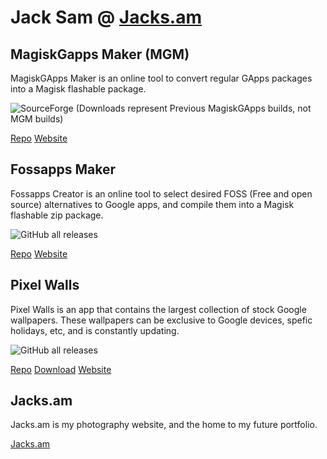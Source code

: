# Jack Sam @ <a href="https://jacks.am">Jacks.am</a>

## MagiskGapps Maker (MGM)
MagiskGApps Maker is an online tool to convert regular GApps packages into a Magisk flashable package. 

![SourceForge](https://img.shields.io/sourceforge/dt/magiskgapps?label=MagiskGApps&style=for-the-badge ) (Downloads represent Previous MagiskGApps builds, not MGM builds)

<a href="https://github.com/wacko1805/magiskgapps.com">Repo</a> <a href="https://magiskgapps.com">Website</a>
## Fossapps Maker
Fossapps Creator is an online tool to select desired FOSS (Free and open source) alternatives to Google apps, and compile them into a Magisk flashable zip package.

![GitHub all releases](https://img.shields.io/github/downloads/wacko1805/fossapps/total?label=Fossapps&style=for-the-badge)

<a href="https://github.com/wacko1805/Fossapps-creator">Repo</a> <a href="https://un.pixel-fy.com">Website</a>
## Pixel Walls
Pixel Walls is an app that contains the largest collection of stock Google wallpapers. These wallpapers can be exclusive to Google devices, spefic holidays, etc, and is constantly updating. 

![GitHub all releases](https://img.shields.io/github/downloads/wacko1805/pixel-Wallpaper-app/total?label=Pixel-Wallpaper-App&style=for-the-badge)

<a href="https://github.com/wacko1805/Pixel-Wallpaper-app">Repo</a> <a href="https://github.com/wacko1805/Pixel-Wallpaper-app/releases">Download</a>  <a href="">Website</a>
## Jacks.am 
Jacks.am is my photography website, and the home to my future portfolio.

<a href="https://jacks.am">Jacks.am</a>

